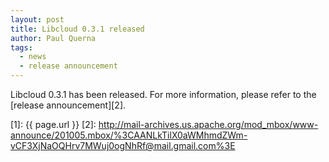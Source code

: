 ```yaml
---
layout: post
title: Libcloud 0.3.1 released
author: Paul Querna
tags:
  - news
  - release announcement
---
```


Libcloud 0.3.1 has been released. For more information, please refer to
the [release announcement][2].

[1]: {{ page.url }}
[2]: http://mail-archives.us.apache.org/mod_mbox/www-announce/201005.mbox/%3CAANLkTilX0aWMhmdZWm-vCF3XjNaOQHrv7MWuj0ogNhRf@mail.gmail.com%3E
